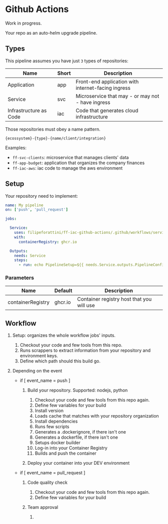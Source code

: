 # Github Actions

Work in progress.

Your repo as an auto-helm upgrade pipeline.

## Types

This pipeline assumes you have just `3` types of repositories:

| Name | Short | Description |
| --- | --- | --- |
| Application | app | Front-end application with internet-facing ingress |
| Service | svc | Microservice that may - or may not - have ingress |
| Infrastructure as Code | iac | Code that generates cloud infrastructure |

Those repositories must obey a name pattern.

`{ecossystem}-{type}-{name/client/integration}`

Examples:

- `ff-svc-clients`: microservice that manages clients' data
- `ff-app-budget`: application that organizes the company finances
- `ff-iac-aws`: iac code to manage the aws environment

## Setup

Your repository need to implement:

```yml
name: My pipeline
on: ['push', 'pull_request']

jobs:

  Service:
    uses: filipeforattini/ff-iac-github-actions/.github/workflows/service.yml@main
    with:
      containerRegistry: ghcr.io

  Outputs:
    needs: Service
    steps:
      - run: echo PipelineSetup=${{ needs.Service.outputs.PipelineConfig }}
```

### Parameters

| Name | Default | Description |
| --- | --- | --- |
| containerRegistry | ghcr.io | Container registry host that you will use |

## Workflow

1. Setup: organizes the whole workflow jobs' inputs.
    
    1. Checkout your code and few tools from this repo.
    1. Runs scrappers to extract information from your repository and environment keys.
    1. Define which path should this build go.

1. Depending on the event

    - if [ event_name = push ]
      
        1. Build your repository. Supported: nodejs, python
            
            1. Checkout your code and few tools from this repo again.
            1. Define few variables for your build
            1. Install version
            1. Loads cache that matches with your repository organization
            1. Install dependencies
            1. Runs few scripts
            1. Generates a .dockerignore, if there isn't one
            1. Generates a dockerfile, if there isn't one
            1. Setups docker builder
            1. Log-in into your Container Registry
            1. Builds and push the container

        1. Deploy your container into your DEV environment

    - if [ event_name = pull_request ]

        1. Code quality check

            1. Checkout your code and few tools from this repo again.
            1. Define few variables for your build

        1. Team approval

            1. 